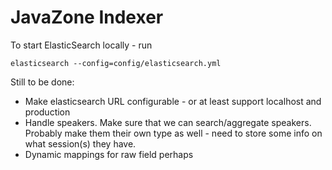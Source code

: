 # JavaZone Indexer

To start ElasticSearch locally - run

```
elasticsearch --config=config/elasticsearch.yml
```

Still to be done:

* Make elasticsearch URL configurable - or at least support localhost and production
* Handle speakers. Make sure that we can search/aggregate speakers. Probably make them their own type as well - need to store some info on what session(s) they have.
* Dynamic mappings for raw field perhaps


